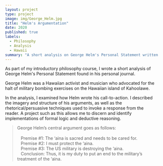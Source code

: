 ```yaml
---
layout: project
type: project
image: img/George_Helm.jpg
title: "Helm's Argumentation"
date: 2020
published: true
labels:
  - Philosophy
  - Analysis
  - Hawaii
summary: "A short analysis on George Helm's Personal Statement written for PHIL 100."
---
```

As part of my introductory philosophy course, I wrote a short analysis of George Helm's Personal Statement found in his personal journal. 

George Helm was a Hawaiian activist and musician who advocated for the halt of military bombing exercises on the Hawaiian island of Kahoolawe.

In the analysis, I examined how Helm wrote his call-to-action. I described the imagery and structure of his arguments, as well as the rhetorical/persuasive techniques used to invoke a response from the reader. A project such as this allows me to discern and identify implementations of formal logic and deductive reasoning.


> George Helm’s central argument goes as follows: <br><br>
> &nbsp;&nbsp;&nbsp;Premise #1: The ‘aina is sacred and needs to be cared for.<br>
> &nbsp;&nbsp;&nbsp;Premise #2: I must protect the ‘aina.<br>
> &nbsp;&nbsp;&nbsp;Premise #3: The US military is destroying the ‘aina.<br>
> &nbsp;&nbsp;&nbsp;Conclusion: Thus, it is my duty to put an end to the military’s treatment of the ‘aina. 
